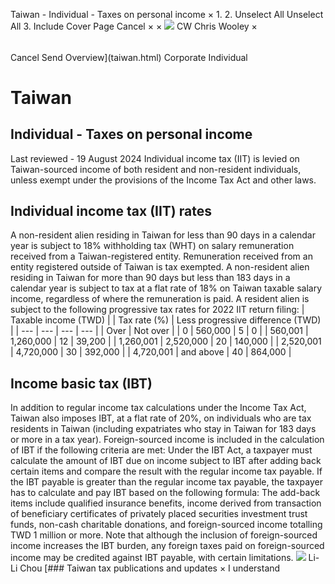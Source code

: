 Taiwan - Individual - Taxes on personal income
×
1.
2.
Unselect All
Unselect All
3.
Include Cover Page
Cancel
×
×
![](-/media/world-wide-tax-summaries/attachments/global---chris-wooley.ashx%3Frev=ac5e5f3223b34096b1afc2a6009c7320&revision=ac5e5f32-23b3-4096-b1af-c2a6009c7320&hash=859B7ADC84DC2CBEC9760E9E6EE7DE6D0A8BFCDF)
CW
Chris Wooley
×
######
Cancel
Send
Overview](taiwan.html)
Corporate
Individual
# Taiwan
## Individual - Taxes on personal income
Last reviewed - 19 August 2024
Individual income tax (IIT) is levied on Taiwan-sourced income of both resident and non-resident individuals, unless exempt under the provisions of the Income Tax Act and other laws.
## Individual income tax (IIT) rates
A non-resident alien residing in Taiwan for less than 90 days in a calendar year is subject to 18% withholding tax (WHT) on salary remuneration received from a Taiwan-registered entity. Remuneration received from an entity registered outside of Taiwan is tax exempted.
A non-resident alien residing in Taiwan for more than 90 days but less than 183 days in a calendar year is subject to tax at a flat rate of 18% on Taiwan taxable salary income, regardless of where the remuneration is paid.
A resident alien is subject to the following progressive tax rates for 2022 IIT return filing:
| Taxable income (TWD) | | Tax rate (%) | Less progressive difference (TWD) |
| --- | --- | --- | --- |
| Over | Not over |
| 0 | 560,000 | 5 | 0 |
| 560,001 | 1,260,000 | 12 | 39,200 |
| 1,260,001 | 2,520,000 | 20 | 140,000 |
| 2,520,001 | 4,720,000 | 30 | 392,000 |
| 4,720,001 | and above | 40 | 864,000 |
## Income basic tax (IBT)
In addition to regular income tax calculations under the Income Tax Act, Taiwan also imposes IBT, at a flat rate of 20%, on individuals who are tax residents in Taiwan (including expatriates who stay in Taiwan for 183 days or more in a tax year). Foreign-sourced income is included in the calculation of IBT if the following criteria are met:
Under the IBT Act, a taxpayer must calculate the amount of IBT due on income subject to IBT after adding back certain items and compare the result with the regular income tax payable. If the IBT payable is greater than the regular income tax payable, the taxpayer has to calculate and pay IBT based on the following formula:
The add-back items include qualified insurance benefits, income derived from transaction of beneficiary certificates of privately placed securities investment trust funds, non-cash charitable donations, and foreign-sourced income totalling TWD 1 million or more.
Note that although the inclusion of foreign-sourced income increases the IBT burden, any foreign taxes paid on foreign-sourced income may be credited against IBT payable, with certain limitations.
![](-/media/world-wide-tax-summaries/attachments/taiwan---li_li_chou.ashx%3Frev=dc17ec3bff434dfc935516656d63b8ef&revision=dc17ec3b-ff43-4dfc-9355-16656d63b8ef&hash=9B7BD86B5F2870A4E2198EC3232F7F65C81DF4EE)
Li-Li Chou
[### Taiwan tax publications and updates
×
I understand